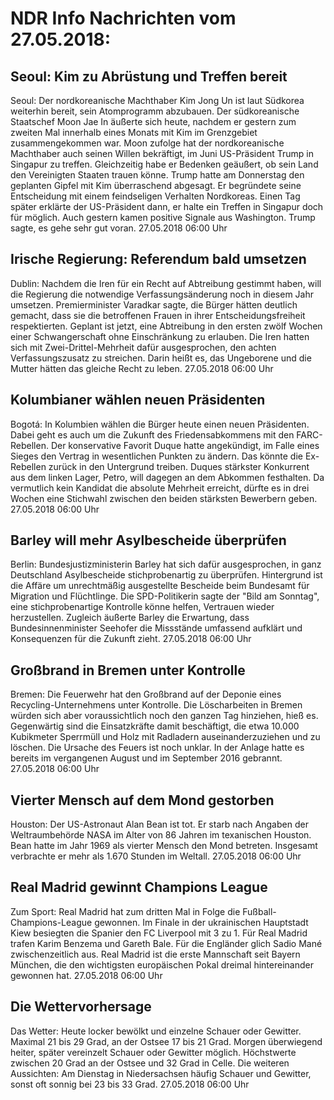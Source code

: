 # NDR Info Nachrichten vom 27.05.2018:


## Seoul: Kim zu Abrüstung und Treffen bereit
Seoul: Der nordkoreanische Machthaber Kim Jong Un ist laut Südkorea weiterhin bereit, sein Atomprogramm abzubauen. Der südkoreanische Staatschef Moon Jae In äußerte sich heute, nachdem er gestern zum zweiten Mal innerhalb eines Monats mit Kim im Grenzgebiet zusammengekommen war. Moon zufolge hat der nordkoreanische Machthaber auch seinen Willen bekräftigt, im Juni US-Präsident Trump in Singapur zu treffen. Gleichzeitig habe er Bedenken geäußert, ob sein Land den Vereinigten Staaten trauen könne. Trump hatte am Donnerstag den geplanten Gipfel mit Kim überraschend abgesagt. Er begründete seine Entscheidung mit einem feindseligen Verhalten Nordkoreas. Einen Tag später erklärte der US-Präsident dann, er halte ein Treffen in Singapur doch für möglich. Auch gestern kamen positive Signale aus Washington. Trump sagte, es gehe sehr gut voran. 27.05.2018 06:00 Uhr 

## Irische Regierung: Referendum bald umsetzen
Dublin: Nachdem die Iren für ein Recht auf Abtreibung gestimmt haben, will die Regierung die notwendige Verfassungsänderung noch in diesem Jahr umsetzen. Premierminister Varadkar sagte, die Bürger hätten deutlich gemacht, dass sie die betroffenen Frauen in ihrer Entscheidungsfreiheit respektierten. Geplant ist jetzt, eine Abtreibung in den ersten zwölf Wochen einer Schwangerschaft ohne Einschränkung zu erlauben. Die Iren hatten sich mit Zwei-Drittel-Mehrheit dafür ausgesprochen, den achten Verfassungszusatz zu streichen. Darin heißt es, das Ungeborene und die Mutter hätten das gleiche Recht zu leben. 27.05.2018 06:00 Uhr 

## Kolumbianer wählen neuen Präsidenten
Bogotá: In Kolumbien wählen die Bürger heute einen neuen Präsidenten. Dabei geht es auch um die Zukunft des Friedensabkommens mit den FARC-Rebellen. Der konservative Favorit Duque hatte angekündigt, im Falle eines Sieges den Vertrag in wesentlichen Punkten zu ändern. Das könnte die Ex-Rebellen zurück in den Untergrund treiben. Duques stärkster Konkurrent aus dem linken Lager, Petro, will dagegen an dem Abkommen festhalten. Da vermutlich kein Kandidat die absolute Mehrheit erreicht, dürfte es in drei Wochen eine Stichwahl zwischen den beiden stärksten Bewerbern geben. 27.05.2018 06:00 Uhr 

## Barley will mehr Asylbescheide überprüfen
Berlin:	Bundesjustizministerin Barley hat sich dafür ausgesprochen, in ganz Deutschland Asylbescheide stichprobenartig zu überprüfen. Hintergrund ist die Affäre um unrechtmäßig ausgestellte Bescheide beim Bundesamt für Migration und Flüchtlinge. Die SPD-Politikerin sagte der "Bild am Sonntag", eine stichprobenartige Kontrolle könne helfen, Vertrauen wieder herzustellen. Zugleich äußerte Barley die Erwartung, dass Bundesinnenminister Seehofer die Missstände umfassend aufklärt und Konsequenzen für die Zukunft zieht. 27.05.2018 06:00 Uhr 

## Großbrand in Bremen unter Kontrolle
Bremen:	Die Feuerwehr hat den Großbrand auf der Deponie eines Recycling-Unternehmens unter Kontrolle. Die Löscharbeiten in Bremen würden sich aber voraussichtlich noch den ganzen Tag hinziehen, hieß es. Gegenwärtig sind die Einsatzkräfte damit beschäftigt, die etwa 10.000 Kubikmeter Sperrmüll und Holz mit Radladern auseinanderzuziehen und zu löschen. Die Ursache des Feuers ist noch unklar. In der Anlage hatte es bereits im vergangenen August und im September 2016 gebrannt. 27.05.2018 06:00 Uhr 

## Vierter Mensch auf dem Mond gestorben
Houston: Der US-Astronaut Alan Bean ist tot. Er starb nach Angaben der Weltraumbehörde NASA im Alter von 86 Jahren im texanischen Houston. Bean hatte im Jahr 1969 als vierter Mensch den Mond betreten. Insgesamt verbrachte er mehr als 1.670 Stunden im Weltall. 27.05.2018 06:00 Uhr 

## Real Madrid gewinnt Champions League
Zum Sport: Real Madrid hat zum dritten Mal in Folge die Fußball-Champions-League gewonnen. Im Finale in der ukrainischen Hauptstadt Kiew besiegten die Spanier den FC Liverpool mit 3 zu 1. Für Real Madrid trafen Karim Benzema und Gareth Bale. Für die Engländer glich Sadio Mané zwischenzeitlich aus. Real Madrid ist die erste Mannschaft seit Bayern München, die den wichtigsten europäischen Pokal dreimal hintereinander gewonnen hat. 27.05.2018 06:00 Uhr 

## Die Wettervorhersage
Das Wetter: Heute locker bewölkt und einzelne Schauer oder Gewitter. Maximal 21 bis 29 Grad, an der Ostsee 17 bis 21 Grad. Morgen überwiegend heiter, später vereinzelt Schauer oder Gewitter möglich. Höchstwerte zwischen 20 Grad an der Ostsee und 32 Grad in Celle. Die weiteren Aussichten: Am Dienstag in Niedersachsen häufig Schauer und Gewitter, sonst oft sonnig bei 23 bis 33 Grad. 27.05.2018 06:00 Uhr 
